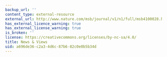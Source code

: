 ```yaml
---
backup_url: ''
content_type: external-resource
external_url: http://www.nature.com/msb/journal/v1/n1/full/msb4100028.html
has_external_licence_warning: true
has_external_license_warning: true
is_broken: ''
license: https://creativecommons.org/licenses/by-nc-sa/4.0/
title: News & Views
uid: a696de36-c2a3-4d6c-87b6-82c0e0b5b34d
---
```

